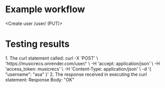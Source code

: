 # Example workflow

<Create user /user/ (PUT)>

# Testing results

<Repeated for each step of the workflow>
1. The curl statement called:
    curl -X 'POST' \
      'https://musicrecs.onrender.com/user/' \
      -H 'accept: application/json' \
      -H 'access_token: musicrecs' \
      -H 'Content-Type: application/json' \
      -d '{
      "username": "asa"
    }'
2. The response received in executing the curl statement:
    Response Body:
      "OK"

